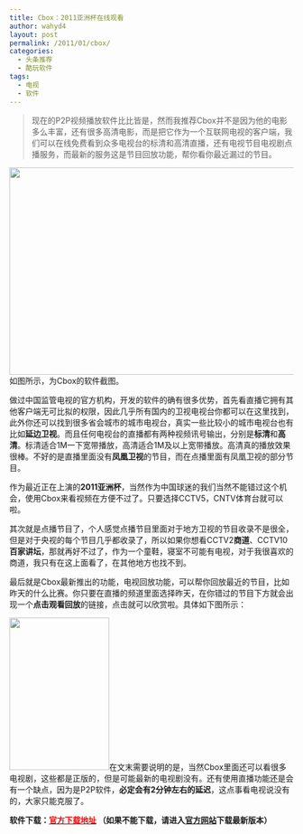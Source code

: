```yaml
---
title: Cbox：2011亚洲杯在线观看
author: wahyd4
layout: post
permalink: /2011/01/cbox/
categories:
  - 头条推荐
  - 酷玩软件
tags:
  - 电视
  - 软件
---
```

> 现在的P2P视频播放软件比比皆是，然而我推荐Cbox并不是因为他的电影多么丰富，还有很多高清电影，而是把它作为一个互联网电视的客户端，我们可以在线免费看到众多电视台的标清和高清直播，还有电视节目电视剧点播服务，而最新的服务这是节目回放功能，帮你看你最近漏过的节目。

[<img class="aligncenter size-full wp-image-1258" title="1-9-1_conew1" src="/images/2011/01/1-9-1_conew1.jpg" alt="" width="780" height="367" />][1]如图所示，为Cbox的软件截图。

做过中国监管电视的官方机构，开发的软件的确有很多优势，首先看直播它拥有其他客户端无可比拟的权限，因此几乎所有国内的卫视电视台你都可以在这里找到，此外你还可以找到很多省会城市的城市电视台，真实一些比较小的城市电视台也有比如**延边卫视**。而且任何电视台的直播都有两种视频讯号输出，分别是**标清**和**高清**。标清适合1M一下宽带播放，高清适合1M及以上宽带播放。高清真的播放效果很棒。不好的是直播里面没有**凤凰卫视**的节目，而在点播里面有凤凰卫视的部分节目。

作为最近正在上演的**2011亚洲杯**，当然作为中国球迷的我们当然不能错过这个机会，使用Cbox来看视频在方便不过了。只要选择CCTV5，CNTV体育台就可以啦。

其次就是点播节目了，个人感觉点播节目里面对于地方卫视的节目收录不是很全，但是对于央视的每个节目几乎都收录了，所以如果你想看CCTV2**商道**、CCTV10**百家讲坛**，那就再好不过了，作为一个童鞋，寝室不可能有电视，对于我很喜欢的商道，我只有在这上面看了，在其他地方也找不到。

最后就是Cbox最新推出的功能，电视回放功能，可以帮你回放最近的节目，比如昨天的什么比赛。你只要在直播的频道里面选择昨天，在你错过的节目下方就会出现一个**点击观看回放**的链接，点击就可以欣赏啦。具体如下图所示：

[<img class="aligncenter size-full wp-image-1259" title="1-9-2" src="/images/2011/01/1-9-2.jpg" alt="" width="177" height="270" />][2]在文末需要说明的是，当然Cbox里面还可以看很多电视剧，这些都是正版的，但是可能最新的电视剧没有。还有使用直播功能还是会有一个缺点，因为是P2P软件，**必定会有2分钟左右的延迟**，这点事看电视说没有的，大家只能克服了。

**软件下载：<a href="http://cbox.cntv.cn/download/cboxbeta2.0.0.1.exe" target="_blank"><span style="color: #ff0000;">官方下载地址</span></a> （如果不能下载，请进入<a href="http://cbox.cntv.cn/" target="_blank">官方网站</a>下载最新版本）**

 [1]: /images/2011/01/1-9-1_conew1.jpg
 [2]: /images/2011/01/1-9-2.jpg
